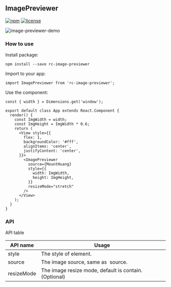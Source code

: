 ## ImagePreviewer


[![npm](https://img.shields.io/npm/v/npm.svg)](https://www.npmjs.com/package/rc-image-previewer)
[![license](https://img.shields.io/github/license/mashape/apistatus.svg)](https://opensource.org/licenses/MIT)


![image-previewer-demo](http://o7bkcj7d7.bkt.clouddn.com/image-previewer-demo.gif)

### How to use

Install package:

```
npm install --save rc-image-previewer
```

Import to your app:

```
import ImagePreviewer from 'rc-image-previewer';
```

Use the component:

```
const { width } = Dimensions.get('window');

export default class App extends React.Component {
  render() {
    const ImgWidth = width;
    const ImgHeight = ImgWidth * 0.6;
    return (
      <View style={{
        flex: 1,
        backgroundColor: '#fff',
        alignItems: 'center',
        justifyContent: 'center',
      }}>
        <ImagePreviewer
          source={MountHuang}
          style={{
            width: ImgWidth,
            height: ImgHeight,
          }}
          resizeMode="stretch"
        />
      </View>
    );
  }
}
```

### API

API table

API name       | Usage
---------------|----------------------------------------
style          | The style of element.
source         | The image source, same as <Image /> source.
resizeMode     | The image resize mode, default is contain.(Optional)


